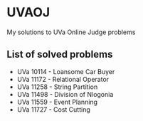 # UVAOJ
My solutions to UVa Online Judge problems

## List of solved problems
* UVa 10114 - Loansome Car Buyer
* UVa 11172 - Relational Operator
* UVa 11258 - String Partition
* UVa 11498 - Division of Nlogonia
* UVa 11559 - Event Planning
* UVa 11727 - Cost Cutting
